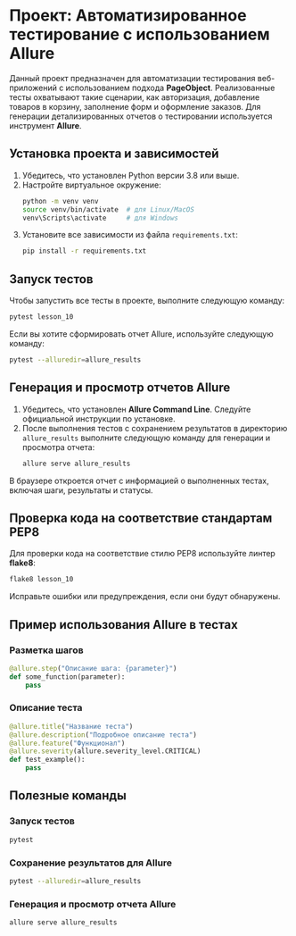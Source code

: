 # Проект: Автоматизированное тестирование с использованием Allure

Данный проект предназначен для автоматизации тестирования веб-приложений с использованием подхода **PageObject**. Реализованные тесты охватывают такие сценарии, как авторизация, добавление товаров в корзину, заполнение форм и оформление заказов. Для генерации детализированных отчетов о тестировании используется инструмент **Allure**.

## Установка проекта и зависимостей
1. Убедитесь, что установлен Python версии 3.8 или выше.
2. Настройте виртуальное окружение:
   ```bash
   python -m venv venv
   source venv/bin/activate  # для Linux/MacOS
   venv\Scripts\activate     # для Windows
   ```
3. Установите все зависимости из файла `requirements.txt`:
   ```bash
   pip install -r requirements.txt
   ```

## Запуск тестов
Чтобы запустить все тесты в проекте, выполните следующую команду:
```bash
pytest lesson_10
```
Если вы хотите сформировать отчет Allure, используйте следующую команду:
```bash
pytest --alluredir=allure_results
```

## Генерация и просмотр отчетов Allure
1. Убедитесь, что установлен **Allure Command Line**. Следуйте официальной инструкции по установке.
2. После выполнения тестов с сохранением результатов в директорию `allure_results` выполните следующую команду для генерации и просмотра отчета:
   ```bash
   allure serve allure_results
   ```
В браузере откроется отчет с информацией о выполненных тестах, включая шаги, результаты и статусы.

## Проверка кода на соответствие стандартам PEP8
Для проверки кода на соответствие стилю PEP8 используйте линтер **flake8**:
```bash
flake8 lesson_10
```
Исправьте ошибки или предупреждения, если они будут обнаружены.

## Пример использования Allure в тестах
### Разметка шагов
```python
@allure.step("Описание шага: {parameter}")
def some_function(parameter):
    pass
```
### Описание теста
```python
@allure.title("Название теста")
@allure.description("Подробное описание теста")
@allure.feature("Функционал")
@allure.severity(allure.severity_level.CRITICAL)
def test_example():
    pass
```

## Полезные команды
### Запуск тестов
```bash
pytest
```
### Сохранение результатов для Allure
```bash
pytest --alluredir=allure_results
```
### Генерация и просмотр отчета Allure
```bash
allure serve allure_results
```
